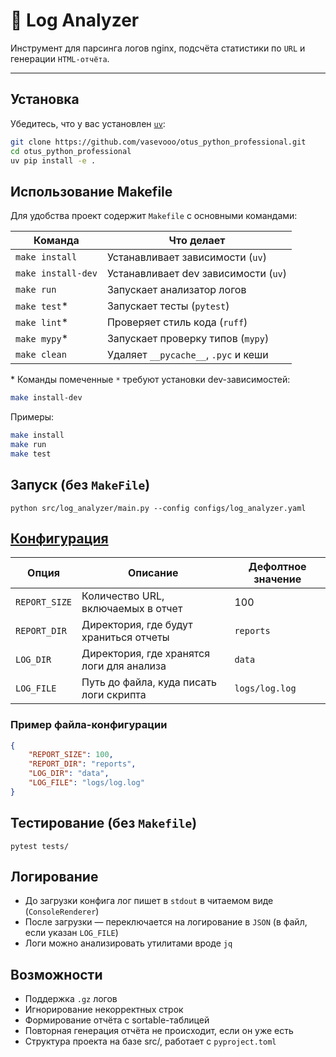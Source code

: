 # 🧾 Log Analyzer

Инструмент для парсинга логов nginx, подсчёта статистики по `URL` и генерации `HTML-отчёта`.

---

## Установка

Убедитесь, что у вас установлен [`uv`](https://github.com/astral-sh/uv):

```bash
git clone https://github.com/vasevooo/otus_python_professional.git
cd otus_python_professional
uv pip install -e .
```

## Использование Makefile

Для удобства проект содержит `Makefile` с основными командами:

| Команда             | Что делает                                      |
|---------------------|-------------------------------------------------|
| `make install`      | Устанавливает зависимости (`uv`)                |
| `make install-dev`  | Устанавливает dev зависимости (`uv`)            |
| `make run`          | Запускает анализатор логов                      |
| `make test`*        | Запускает тесты (`pytest`)                      |
| `make lint`*        | Проверяет стиль кода (`ruff`)                   |
| `make mypy`*        | Запускает проверку типов (`mypy`)               |
| `make clean`        | Удаляет `__pycache__`, `.pyc` и кеши            |

\* Команды помеченные `*` требуют установки dev-зависимостей:  
```bash
make install-dev
```

Примеры:

```bash
make install
make run
make test
```

##  Запуск (без `MakeFile`)

```
python src/log_analyzer/main.py --config configs/log_analyzer.yaml
```

## [Конфигурация](../../configs/log_analyzer.yaml)

| Опция | Описание | Дефолтное значение |
|--------|-------------|---------|
| `REPORT_SIZE` | Количество URL, включаемых в отчет | 100 |
| `REPORT_DIR` | Директория, где будут храниться отчеты | `reports` |
| `LOG_DIR` | Директория, где хранятся логи для анализа | `data` |
| `LOG_FILE` | Путь до файла, куда писать логи скрипта | `logs/log.log` |

### Пример файла-конфигурации

```json
{
    "REPORT_SIZE": 100,
    "REPORT_DIR": "reports",
    "LOG_DIR": "data",
    "LOG_FILE": "logs/log.log"
}
```


## Тестирование (без  `Makefile`)
```
pytest tests/
```

## Логирование
- До загрузки конфига лог пишет в `stdout` в читаемом виде (`ConsoleRenderer`)
- После загрузки — переключается на логирование в `JSON` (в файл, если указан `LOG_FILE`)
- Логи можно анализировать утилитами вроде `jq`

## Возможности
- Поддержка `.gz` логов
- Игнорирование некорректных строк
- Формирование отчёта с sortable-таблицей
- Повторная генерация отчёта не происходит, если он уже есть
- Структура проекта на базе src/, работает с `pyproject.toml`
